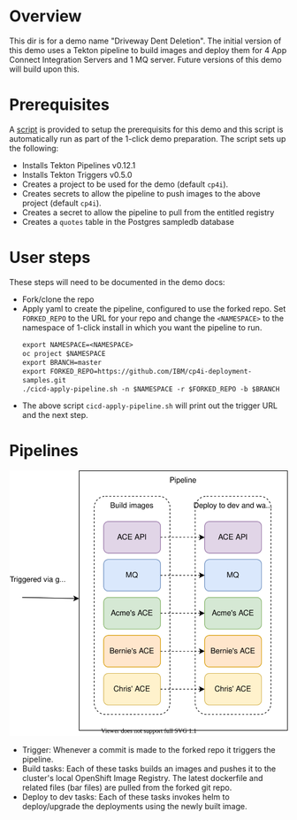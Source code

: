 # Overview
This dir is for a demo name "Driveway Dent Deletion". The initial version of this
demo uses a Tekton pipeline to build images and deploy them for 4 App Connect
Integration Servers and 1 MQ server. Future versions of this demo will build
upon this.

# Prerequisites
A [script](prereqs.sh) is provided to setup the prerequisits for this demo
and this script is automatically run as part of the 1-click demo preparation.
The script sets up the following:
- Installs Tekton Pipelines v0.12.1
- Installs Tekton Triggers v0.5.0
- Creates a project to be used for the demo (default `cp4i`).
- Creates secrets to allow the pipeline to push images to the above project (default `cp4i`).
- Creates a secret to allow the pipeline to pull from the entitled registry
- Creates a `quotes` table in the Postgres sampledb database

# User steps
These steps will need to be documented in the demo docs:
- Fork/clone the repo
- Apply yaml to create the pipeline, configured to use the forked repo. Set
`FORKED_REPO` to the URL for your repo and change the `<NAMESPACE>` to the namespace of 1-click install in which you want the pipeline to run.
  ```
  export NAMESPACE=<NAMESPACE>
  oc project $NAMESPACE
  export BRANCH=master
  export FORKED_REPO=https://github.com/IBM/cp4i-deployment-samples.git
  ./cicd-apply-pipeline.sh -n $NAMESPACE -r $FORKED_REPO -b $BRANCH
  ```
- The above script `cicd-apply-pipeline.sh` will print out the trigger URL and the next step.

# Pipelines
![Overview of aaS](../media/dev-pipeline.svg)
- Trigger: Whenever a commit is made to the forked repo it triggers the
  pipeline.
- Build tasks: Each of these tasks builds an images and pushes it to the cluster's local OpenShift Image Registry. The latest dockerfile and related files (bar files) are pulled from the forked git repo.
- Deploy to dev tasks: Each of these tasks invokes helm to deploy/upgrade the deployments using the newly built image.

